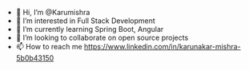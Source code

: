 - 👋 Hi, I’m @Karumishra
- 👀 I’m interested in Full Stack Development
- 🌱 I’m currently learning Spring Boot, Angular
- 💞️ I’m looking to collaborate on open source projects
- 📫 How to reach me https://www.linkedin.com/in/karunakar-mishra-5b0b43150

<!---
Karumishra/Karumishra is a ✨ special ✨ repository because its `README.md` (this file) appears on your GitHub profile.
You can click the Preview link to take a look at your changes.
--->
